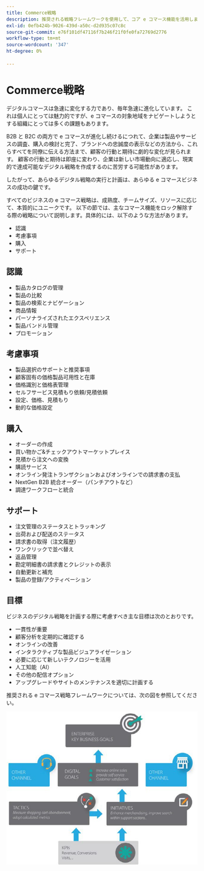 ```yaml
---
title: Commerce戦略
description: 推奨される戦略フレームワークを使用して、コア e コマース機能を活用します。
exl-id: 0efb424b-9026-439d-a50c-d2d935c07c8c
source-git-commit: e76f101df47116f7b246f21f0fe0fa72769d2776
workflow-type: tm+mt
source-wordcount: '347'
ht-degree: 0%

---
```


# Commerce戦略

デジタルコマースは急速に変化する力であり、毎年急速に進化しています。 これは個人にとっては魅力的ですが、e コマースの対象地域をナビゲートしようとする組織にとっては多くの課題もあります。

B2B と B2C の両方で e コマースが進化し続けるにつれて、企業は製品やサービスの調査、購入の検討と完了、ブランドへの忠誠度の表示などの方法から、これらすべてを同僚に伝える方法まで、顧客の行動と期待に劇的な変化が見られます。 顧客の行動と期待は即座に変わり、企業は新しい市場動向に適応し、現実的で達成可能なデジタル戦略を作成するのに苦労する可能性があります。

したがって、あらゆるデジタル戦略の実行と計画は、あらゆる e コマースビジネスの成功の鍵です。

すべてのビジネスの e コマース戦略は、成熟度、チームサイズ、リソースに応じて、本質的にユニークです。 以下の節では、主なコマース機能をロック解除する際の戦略について説明します。具体的には、以下のような方法があります。

- 認識
- 考慮事項
- 購入
- サポート

## 認識

- 製品カタログの管理
- 製品の比較
- 製品の検索とナビゲーション
- 商品情報
- パーソナライズされたエクスペリエンス
- 製品バンドル管理
- プロモーション

## 考慮事項

- 製品選択のサポートと推奨事項
- 顧客固有の価格製品可用性と在庫
- 価格識別と価格表管理
- セルフサービス見積もり依頼/見積依頼
- 設定、価格、見積もり
- 動的な価格設定

## 購入

- オーダーの作成
- 買い物かご&amp;チェックアウトマーケットプレイス
- 見積から注文への変換
- 購読サービス
- オンライン発注トランザクションおよびオンラインでの請求書の支払
- NextGen B2B 統合オーダー（パンチアウトなど）
- 調達ワークフローと統合

## サポート

- 注文管理のステータスとトラッキング
- 出荷および配送のステータス
- 請求書の取得（注文履歴）
- ワンクリックで並べ替え
- 返品管理
- 勘定明細書の請求書とクレジットの表示
- 自動更新と補充
- 製品の登録/アクティベーション

## 目標

ビジネスのデジタル戦略を計画する際に考慮すべき主な目標は次のとおりです。

- 一貫性が重要
- 顧客分析を定期的に確認する
- オンラインの改善
- インタラクティブな製品ビジュアライゼーション
- 必要に応じて新しいテクノロジーを活用
- 人工知能（AI）
- その他の配信オプション
- アップグレードやサイトのメンテナンスを適切に計画する

推奨される e コマース戦略フレームワークについては、次の図を参照してください。

![Commerce戦略フレームワークの図](../../assets/playbooks/commerce-strategy-framework.png)
